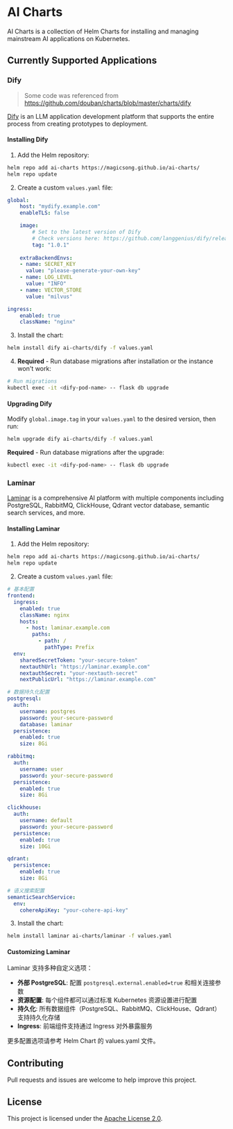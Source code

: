 # AI Charts

AI Charts is a collection of Helm Charts for installing and managing mainstream AI applications on Kubernetes.

## Currently Supported Applications

### Dify
> Some code was referenced from https://github.com/douban/charts/blob/master/charts/dify

[Dify](https://github.com/langgenius/dify) is an LLM application development platform that supports the entire process from creating prototypes to deployment.


#### Installing Dify

1. Add the Helm repository:

```bash
helm repo add ai-charts https://magicsong.github.io/ai-charts/
helm repo update
```

2. Create a custom `values.yaml` file:

```yaml
global:
    host: "mydify.example.com"
    enableTLS: false

    image:
        # Set to the latest version of Dify
        # Check versions here: https://github.com/langgenius/dify/releases
        tag: "1.0.1"
    
    extraBackendEnvs:
    - name: SECRET_KEY
      value: "please-generate-your-own-key"
    - name: LOG_LEVEL
      value: "INFO"
    - name: VECTOR_STORE
      value: "milvus"

ingress:
    enabled: true
    className: "nginx"
```

3. Install the chart:

```bash
helm install dify ai-charts/dify -f values.yaml
```

4. **Required** - Run database migrations after installation or the instance won't work:

```bash
# Run migrations
kubectl exec -it <dify-pod-name> -- flask db upgrade
```

#### Upgrading Dify

Modify `global.image.tag` in your `values.yaml` to the desired version, then run:

```bash
helm upgrade dify ai-charts/dify -f values.yaml
```

**Required** - Run database migrations after the upgrade:

```bash
kubectl exec -it <dify-pod-name> -- flask db upgrade
```

### Laminar

[Laminar](https://github.com/lmnr-ai/laminar) is a comprehensive AI platform with multiple components including PostgreSQL, RabbitMQ, ClickHouse, Qdrant vector database, semantic search services, and more.

#### Installing Laminar

1. Add the Helm repository:

```bash
helm repo add ai-charts https://magicsong.github.io/ai-charts/
helm repo update
```

2. Create a custom `values.yaml` file:

```yaml
# 基本配置
frontend:
  ingress:
    enabled: true
    className: nginx
    hosts:
      - host: laminar.example.com
        paths:
          - path: /
            pathType: Prefix
  env:
    sharedSecretToken: "your-secure-token"
    nextauthUrl: "https://laminar.example.com"
    nextauthSecret: "your-nextauth-secret"
    nextPublicUrl: "https://laminar.example.com"

# 数据持久化配置
postgresql:
  auth:
    username: postgres
    password: your-secure-password
    database: laminar
  persistence:
    enabled: true
    size: 8Gi

rabbitmq:
  auth:
    username: user
    password: your-secure-password
  persistence:
    enabled: true
    size: 8Gi

clickhouse:
  auth:
    username: default
    password: your-secure-password
  persistence:
    enabled: true
    size: 10Gi

qdrant:
  persistence:
    enabled: true
    size: 8Gi

# 语义搜索配置
semanticSearchService:
  env:
    cohereApiKey: "your-cohere-api-key"
```

3. Install the chart:

```bash
helm install laminar ai-charts/laminar -f values.yaml
```

#### Customizing Laminar

Laminar 支持多种自定义选项：

- **外部 PostgreSQL**: 配置 `postgresql.external.enabled=true` 和相关连接参数
- **资源配置**: 每个组件都可以通过标准 Kubernetes 资源设置进行配置
- **持久化**: 所有数据组件（PostgreSQL、RabbitMQ、ClickHouse、Qdrant）支持持久化存储
- **Ingress**: 前端组件支持通过 Ingress 对外暴露服务

更多配置选项请参考 Helm Chart 的 values.yaml 文件。

## Contributing

Pull requests and issues are welcome to help improve this project.

## License

This project is licensed under the [Apache License 2.0](LICENSE).